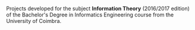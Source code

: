 Projects developed for the subject **Information Theory** (2016/2017 edition) of the Bachelor's Degree in Informatics Engineering course from the University of Coimbra.
